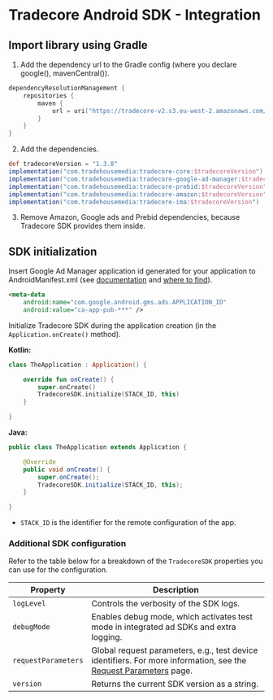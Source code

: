 # Tradecore Android SDK - Integration

## Import library using Gradle

1. Add the dependency url to the Gradle config (where you declare google(), mavenCentral()).

```kotlin
dependencyResolutionManagement {
    repositories {
        maven {
            url = uri("https://tradecore-v2.s3.eu-west-2.amazonaws.com/android/")
        }
    }
}
```

2. Add the dependencies.

```groovy
def tradecoreVersion = "1.3.8"
implementation("com.tradehousemedia:tradecore-core:$tradecoreVersion")
implementation("com.tradehousemedia:tradecore-google-ad-manager:$tradecoreVersion")
implementation("com.tradehousemedia:tradecore-prebid:$tradecoreVersion")
implementation("com.tradehousemedia:tradecore-amazon:$tradecoreVersion")
implementation("com.tradehousemedia:tradecore-ima:$tradecoreVersion")
```

3. Remove Amazon, Google ads and Prebid dependencies, because Tradecore SDK provides them inside.

## SDK initialization

Insert Google Ad Manager application id generated for your application to AndroidManifest.xml (see [documentation](https://developers.google.com/ad-manager/mobile-ads-sdk/android/quick-start) and [where to find](https://support.google.com/admanager/answer/15014197#app-id)).

```xml
<meta-data
    android:name="com.google.android.gms.ads.APPLICATION_ID"
    android:value="ca-app-pub-***" />
```

Initialize Tradecore SDK during the application creation (in the `Application.onCreate()` method).

**Kotlin:**

```kotlin
class TheApplication : Application() {

    override fun onCreate() {
        super.onCreate()
        TradecoreSDK.initialize(STACK_ID, this)
    }

}
```

**Java:**

```java
public class TheApplication extends Application {

    @Override
    public void onCreate() {
        super.onCreate();
        TradecoreSDK.initialize(STACK_ID, this);
    }

}
```

- `STACK_ID` is the identifier for the remote configuration of the app.

### Additional SDK configuration

Refer to the table below for a breakdown of the `TradecoreSDK` properties you can use for the configuration.

| Property            | Description                                                                                                                                                                |
|---------------------|----------------------------------------------------------------------------------------------------------------------------------------------------------------------------|
| `logLevel`          | Controls the verbosity of the SDK logs.                                                                                                                                    |
| `debugMode`         | Enables debug mode, which activates test mode in integrated ad SDKs and extra logging.                                                                                     |
| `requestParameters` | Global request parameters, e.g., test device identifiers. For more information, see the [Request Parameters](./tradecore-sdk-request-parameters.md#stack-parameters) page. |
| `version`           | Returns the current SDK version as a string.                                                                                                                               |


